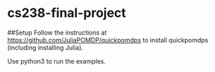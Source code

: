 # cs238-final-project

##Setup
Follow the instructions at https://github.com/JuliaPOMDP/quickpomdps to install quickpomdps (including installing Julia).

Use python3 to run the examples.